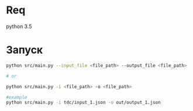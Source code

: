 # Req
python 3.5

# Запуск

```bash
python src/main.py --input_file <file_path> --output_file <file_path>

# or

python src/main.py -i <file_path> -o <file_path>

#example
python src/main.py -i tdc/input_1.json -o out/output_1.json
```